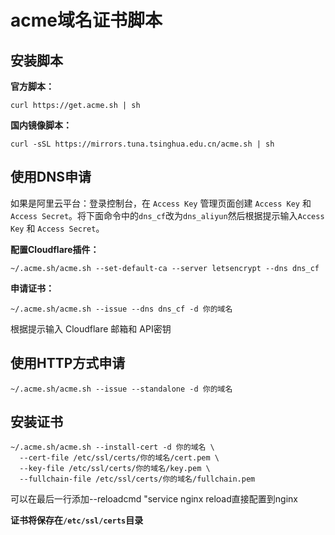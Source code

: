 # acme域名证书脚本


## 安装脚本
 **官方脚本：** 
```
curl https://get.acme.sh | sh
```

 **国内镜像脚本：** 
```
curl -sSL https://mirrors.tuna.tsinghua.edu.cn/acme.sh | sh
```

## 使用DNS申请

如果是阿里云平台：登录控制台，在 `Access Key` 管理页面创建 `Access Key` 和 `Access Secret`。将下面命令中的`dns_cf`改为`dns_aliyun`然后根据提示输入`Access Key` 和 `Access Secret`。

 **配置Cloudflare插件：** 
```
~/.acme.sh/acme.sh --set-default-ca --server letsencrypt --dns dns_cf
```

 **申请证书：**
```
~/.acme.sh/acme.sh --issue --dns dns_cf -d 你的域名
```
根据提示输入 Cloudflare 邮箱和 API密钥



## 使用HTTP方式申请
```
~/.acme.sh/acme.sh --issue --standalone -d 你的域名
```

## 安装证书
```
~/.acme.sh/acme.sh --install-cert -d 你的域名 \
  --cert-file /etc/ssl/certs/你的域名/cert.pem \
  --key-file /etc/ssl/certs/你的域名/key.pem \
  --fullchain-file /etc/ssl/certs/你的域名/fullchain.pem
```
可以在最后一行添加--reloadcmd "service nginx reload直接配置到nginx

 **证书将保存在`/etc/ssl/certs`目录** 
